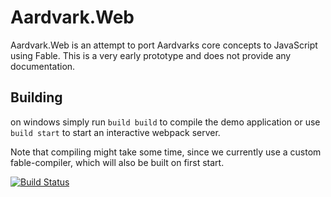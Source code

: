# Aardvark.Web

Aardvark.Web is an attempt to port Aardvarks core concepts to JavaScript using Fable.
This is a very early prototype and does not provide any documentation.

## Building

on windows simply run `build build` to compile the demo application or use `build start` to start an interactive webpack server.

Note that compiling might take some time, since we currently use a custom fable-compiler, which will also be built on first start.



[![Build Status](https://dev.azure.com/aardworx/Aardvark.Web/_apis/build/status/Aardvark.Web?branchName=master)](https://dev.azure.com/aardworx/Aardvark.Web/_build/latest?definitionId=1&branchName=master)